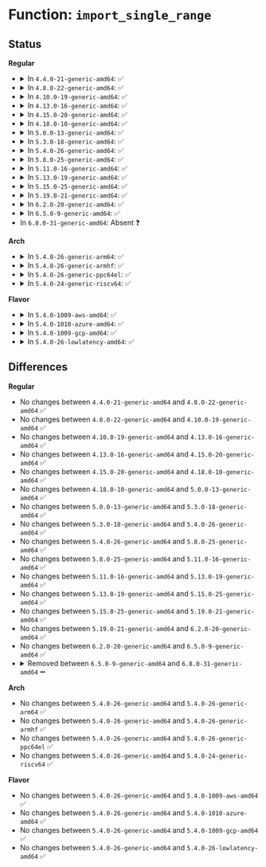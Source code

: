 # Function: <code>import_single_range</code>

## Status
<b>Regular</b>
<ul>
<li>
<details>
<summary>In <code>4.4.0-21-generic-amd64</code>: ✅</summary>

```c
int import_single_range(int rw, void * buf, size_t len, struct iovec * iov, struct iov_iter * i)
```

```json
{
  "name": "import_single_range",
  "collision_type": "Unique Global",
  "inline_type": "No",
  "funcs": [
    {
      "addr": 18446744071583030576,
      "name": "import_single_range",
      "external": true,
      "loc": "lib/iov_iter.c:839",
      "file": "lib/iov_iter.c",
      "inline": "seen, unknown",
      "caller_inline": [],
      "caller_func": [
        "fs/aio.c:aio_run_iocb",
        "block/blk-map.c:blk_rq_map_user",
        "net/socket.c:SYSC_recvfrom",
        "net/socket.c:SYSC_sendto"
      ]
    }
  ],
  "symbols": [
    {
      "addr": 18446744071583030576,
      "name": "import_single_range",
      "section": ".text",
      "bind": "STB_GLOBAL",
      "size": 114
    }
  ]
}
```
</details>
</li>
<li>
<details>
<summary>In <code>4.8.0-22-generic-amd64</code>: ✅</summary>

```c
int import_single_range(int rw, void * buf, size_t len, struct iovec * iov, struct iov_iter * i)
```

```json
{
  "name": "import_single_range",
  "collision_type": "Unique Global",
  "inline_type": "No",
  "funcs": [
    {
      "addr": 18446744071583311072,
      "name": "import_single_range",
      "external": true,
      "loc": "lib/iov_iter.c:795",
      "file": "lib/iov_iter.c",
      "inline": "seen, unknown",
      "caller_inline": [],
      "caller_func": [
        "fs/aio.c:aio_run_iocb",
        "block/blk-map.c:blk_rq_map_user",
        "net/socket.c:SYSC_recvfrom",
        "net/socket.c:SYSC_sendto"
      ]
    }
  ],
  "symbols": [
    {
      "addr": 18446744071583311072,
      "name": "import_single_range",
      "section": ".text",
      "bind": "STB_GLOBAL",
      "size": 114
    }
  ]
}
```
</details>
</li>
<li>
<details>
<summary>In <code>4.10.0-19-generic-amd64</code>: ✅</summary>

```c
int import_single_range(int rw, void * buf, size_t len, struct iovec * iov, struct iov_iter * i)
```

```json
{
  "name": "import_single_range",
  "collision_type": "Unique Global",
  "inline_type": "No",
  "funcs": [
    {
      "addr": 18446744071583430960,
      "name": "import_single_range",
      "external": true,
      "loc": "lib/iov_iter.c:1309",
      "file": "lib/iov_iter.c",
      "inline": "seen, unknown",
      "caller_inline": [],
      "caller_func": [
        "fs/aio.c:aio_setup_rw",
        "block/blk-map.c:blk_rq_map_user",
        "net/socket.c:SYSC_recvfrom",
        "net/socket.c:SYSC_sendto"
      ]
    }
  ],
  "symbols": [
    {
      "addr": 18446744071583430960,
      "name": "import_single_range",
      "section": ".text",
      "bind": "STB_GLOBAL",
      "size": 114
    }
  ]
}
```
</details>
</li>
<li>
<details>
<summary>In <code>4.13.0-16-generic-amd64</code>: ✅</summary>

```c
int import_single_range(int rw, void * buf, size_t len, struct iovec * iov, struct iov_iter * i)
```

```json
{
  "name": "import_single_range",
  "collision_type": "Unique Global",
  "inline_type": "No",
  "funcs": [
    {
      "addr": 18446744071583453040,
      "name": "import_single_range",
      "external": true,
      "loc": "lib/iov_iter.c:1433",
      "file": "lib/iov_iter.c",
      "inline": "seen, unknown",
      "caller_inline": [],
      "caller_func": [
        "fs/aio.c:aio_setup_rw",
        "block/blk-map.c:blk_rq_map_user",
        "net/socket.c:SYSC_recvfrom",
        "net/socket.c:SYSC_sendto"
      ]
    }
  ],
  "symbols": [
    {
      "addr": 18446744071583453040,
      "name": "import_single_range",
      "section": ".text",
      "bind": "STB_GLOBAL",
      "size": 114
    }
  ]
}
```
</details>
</li>
<li>
<details>
<summary>In <code>4.15.0-20-generic-amd64</code>: ✅</summary>

```c
int import_single_range(int rw, void * buf, size_t len, struct iovec * iov, struct iov_iter * i)
```

```json
{
  "name": "import_single_range",
  "collision_type": "Unique Global",
  "inline_type": "No",
  "funcs": [
    {
      "addr": 18446744071583633136,
      "name": "import_single_range",
      "external": true,
      "loc": "lib/iov_iter.c:1435",
      "file": "lib/iov_iter.c",
      "inline": "seen, unknown",
      "caller_inline": [],
      "caller_func": [
        "fs/aio.c:aio_setup_rw",
        "block/blk-map.c:blk_rq_map_user",
        "net/socket.c:SYSC_recvfrom",
        "net/socket.c:SYSC_sendto"
      ]
    }
  ],
  "symbols": [
    {
      "addr": 18446744071583633136,
      "name": "import_single_range",
      "section": ".text",
      "bind": "STB_GLOBAL",
      "size": 114
    }
  ]
}
```
</details>
</li>
<li>
<details>
<summary>In <code>4.18.0-10-generic-amd64</code>: ✅</summary>

```c
int import_single_range(int rw, void * buf, size_t len, struct iovec * iov, struct iov_iter * i)
```

```json
{
  "name": "import_single_range",
  "collision_type": "Unique Global",
  "inline_type": "No",
  "funcs": [
    {
      "addr": 18446744071583850816,
      "name": "import_single_range",
      "external": true,
      "loc": "lib/iov_iter.c:1565",
      "file": "lib/iov_iter.c",
      "inline": "seen, unknown",
      "caller_inline": [],
      "caller_func": [
        "fs/aio.c:aio_setup_rw",
        "block/blk-map.c:blk_rq_map_user",
        "net/socket.c:__sys_recvfrom",
        "net/socket.c:__sys_sendto"
      ]
    }
  ],
  "symbols": [
    {
      "addr": 18446744071583850816,
      "name": "import_single_range",
      "section": ".text",
      "bind": "STB_GLOBAL",
      "size": 116
    }
  ]
}
```
</details>
</li>
<li>
<details>
<summary>In <code>5.0.0-13-generic-amd64</code>: ✅</summary>

```c
int import_single_range(int rw, void * buf, size_t len, struct iovec * iov, struct iov_iter * i)
```

```json
{
  "name": "import_single_range",
  "collision_type": "Unique Global",
  "inline_type": "No",
  "funcs": [
    {
      "addr": 18446744071583934656,
      "name": "import_single_range",
      "external": true,
      "loc": "lib/iov_iter.c:1661",
      "file": "lib/iov_iter.c",
      "inline": "seen, unknown",
      "caller_inline": [],
      "caller_func": [
        "fs/aio.c:aio_setup_rw",
        "block/blk-map.c:blk_rq_map_user",
        "net/socket.c:__sys_recvfrom",
        "net/socket.c:__sys_sendto"
      ]
    }
  ],
  "symbols": [
    {
      "addr": 18446744071583934656,
      "name": "import_single_range",
      "section": ".text",
      "bind": "STB_GLOBAL",
      "size": 94
    }
  ]
}
```
</details>
</li>
<li>
<details>
<summary>In <code>5.3.0-18-generic-amd64</code>: ✅</summary>

```c
int import_single_range(int rw, void * buf, size_t len, struct iovec * iov, struct iov_iter * i)
```

```json
{
  "name": "import_single_range",
  "collision_type": "Unique Global",
  "inline_type": "No",
  "funcs": [
    {
      "addr": 18446744071584112768,
      "name": "import_single_range",
      "external": true,
      "loc": "lib/iov_iter.c:1683",
      "file": "lib/iov_iter.c",
      "inline": "seen, unknown",
      "caller_inline": [],
      "caller_func": [
        "fs/aio.c:aio_setup_rw",
        "block/blk-map.c:blk_rq_map_user",
        "net/socket.c:__sys_recvfrom",
        "net/socket.c:__sys_sendto"
      ]
    }
  ],
  "symbols": [
    {
      "addr": 18446744071584112768,
      "name": "import_single_range",
      "section": ".text",
      "bind": "STB_GLOBAL",
      "size": 92
    }
  ]
}
```
</details>
</li>
<li>
<details>
<summary>In <code>5.4.0-26-generic-amd64</code>: ✅</summary>

```c
int import_single_range(int rw, void * buf, size_t len, struct iovec * iov, struct iov_iter * i)
```

```json
{
  "name": "import_single_range",
  "collision_type": "Unique Global",
  "inline_type": "No",
  "funcs": [
    {
      "addr": 18446744071584235616,
      "name": "import_single_range",
      "external": true,
      "loc": "lib/iov_iter.c:1683",
      "file": "lib/iov_iter.c",
      "inline": "seen, unknown",
      "caller_inline": [],
      "caller_func": [
        "fs/aio.c:aio_setup_rw",
        "block/blk-map.c:blk_rq_map_user",
        "net/socket.c:__sys_recvfrom",
        "net/socket.c:__sys_sendto"
      ]
    }
  ],
  "symbols": [
    {
      "addr": 18446744071584235616,
      "name": "import_single_range",
      "section": ".text",
      "bind": "STB_GLOBAL",
      "size": 137
    }
  ]
}
```
</details>
</li>
<li>
<details>
<summary>In <code>5.8.0-25-generic-amd64</code>: ✅</summary>

```c
int import_single_range(int rw, void * buf, size_t len, struct iovec * iov, struct iov_iter * i)
```

```json
{
  "name": "import_single_range",
  "collision_type": "Unique Global",
  "inline_type": "No",
  "funcs": [
    {
      "addr": 18446744071584644128,
      "name": "import_single_range",
      "external": true,
      "loc": "lib/iov_iter.c:1719",
      "file": "lib/iov_iter.c",
      "inline": "seen, unknown",
      "caller_inline": [],
      "caller_func": [
        "fs/io_uring.c:io_recv",
        "fs/io_uring.c:io_send",
        "fs/io_uring.c:io_import_iovec",
        "block/blk-map.c:blk_rq_map_user",
        "net/socket.c:__sys_recvfrom",
        "net/socket.c:__sys_sendto"
      ]
    }
  ],
  "symbols": [
    {
      "addr": 18446744071584644128,
      "name": "import_single_range",
      "section": ".text",
      "bind": "STB_GLOBAL",
      "size": 137
    }
  ]
}
```
</details>
</li>
<li>
<details>
<summary>In <code>5.11.0-16-generic-amd64</code>: ✅</summary>

```c
int import_single_range(int rw, void * buf, size_t len, struct iovec * iov, struct iov_iter * i)
```

```json
{
  "name": "import_single_range",
  "collision_type": "Unique Global",
  "inline_type": "No",
  "funcs": [
    {
      "addr": 18446744071584763024,
      "name": "import_single_range",
      "external": true,
      "loc": "lib/iov_iter.c:1818",
      "file": "lib/iov_iter.c",
      "inline": "seen, unknown",
      "caller_inline": [],
      "caller_func": [
        "fs/aio.c:aio_write",
        "fs/aio.c:aio_read",
        "fs/io_uring.c:io_recv",
        "fs/io_uring.c:io_send",
        "fs/io_uring.c:io_import_iovec",
        "block/blk-map.c:blk_rq_map_user",
        "net/socket.c:__sys_recvfrom",
        "net/socket.c:__sys_sendto",
        "net/ipv4/tcp.c:tcp_zerocopy_receive",
        "net/ipv4/tcp.c:receive_fallback_to_copy"
      ]
    }
  ],
  "symbols": [
    {
      "addr": 18446744071584763024,
      "name": "import_single_range",
      "section": ".text",
      "bind": "STB_GLOBAL",
      "size": 130
    }
  ]
}
```
</details>
</li>
<li>
<details>
<summary>In <code>5.13.0-19-generic-amd64</code>: ✅</summary>

```c
int import_single_range(int rw, void * buf, size_t len, struct iovec * iov, struct iov_iter * i)
```

```json
{
  "name": "import_single_range",
  "collision_type": "Unique Global",
  "inline_type": "No",
  "funcs": [
    {
      "addr": 18446744071584789680,
      "name": "import_single_range",
      "external": true,
      "loc": "lib/iov_iter.c:2106",
      "file": "lib/iov_iter.c",
      "inline": "seen, unknown",
      "caller_inline": [],
      "caller_func": [
        "fs/aio.c:aio_write",
        "fs/aio.c:aio_read",
        "fs/io_uring.c:io_recv",
        "fs/io_uring.c:io_send",
        "fs/io_uring.c:io_import_iovec",
        "block/blk-map.c:blk_rq_map_user",
        "net/socket.c:__sys_recvfrom",
        "net/socket.c:__sys_sendto",
        "net/ipv4/tcp.c:tcp_zerocopy_receive",
        "net/ipv4/tcp.c:receive_fallback_to_copy"
      ]
    }
  ],
  "symbols": [
    {
      "addr": 18446744071584789680,
      "name": "import_single_range",
      "section": ".text",
      "bind": "STB_GLOBAL",
      "size": 97
    }
  ]
}
```
</details>
</li>
<li>
<details>
<summary>In <code>5.15.0-25-generic-amd64</code>: ✅</summary>

```c
int import_single_range(int rw, void * buf, size_t len, struct iovec * iov, struct iov_iter * i)
```

```json
{
  "name": "import_single_range",
  "collision_type": "Unique Global",
  "inline_type": "No",
  "funcs": [
    {
      "addr": 18446744071585221328,
      "name": "import_single_range",
      "external": true,
      "loc": "lib/iov_iter.c:1964",
      "file": "lib/iov_iter.c",
      "inline": "seen, unknown",
      "caller_inline": [],
      "caller_func": [
        "fs/aio.c:aio_write",
        "fs/aio.c:aio_read",
        "fs/io_uring.c:io_recv",
        "fs/io_uring.c:io_send",
        "fs/io_uring.c:io_import_iovec",
        "block/blk-map.c:blk_rq_map_user",
        "net/socket.c:__sys_recvfrom",
        "net/socket.c:__sys_sendto",
        "net/ipv4/tcp.c:tcp_zerocopy_receive",
        "net/ipv4/tcp.c:receive_fallback_to_copy"
      ]
    }
  ],
  "symbols": [
    {
      "addr": 18446744071585221328,
      "name": "import_single_range",
      "section": ".text",
      "bind": "STB_GLOBAL",
      "size": 99
    }
  ]
}
```
</details>
</li>
<li>
<details>
<summary>In <code>5.19.0-21-generic-amd64</code>: ✅</summary>

```c
int import_single_range(int rw, void * buf, size_t len, struct iovec * iov, struct iov_iter * i)
```

```json
{
  "name": "import_single_range",
  "collision_type": "Unique Global",
  "inline_type": "No",
  "funcs": [
    {
      "addr": 18446744071586057408,
      "name": "import_single_range",
      "external": true,
      "loc": "lib/iov_iter.c:2013",
      "file": "lib/iov_iter.c",
      "inline": "seen, unknown",
      "caller_inline": [],
      "caller_func": [
        "fs/aio.c:aio_write",
        "fs/aio.c:aio_read",
        "block/blk-map.c:blk_rq_map_user",
        "io_uring/io_uring.c:io_recv",
        "io_uring/io_uring.c:io_send",
        "io_uring/io_uring.c:__io_import_iovec",
        "drivers/char/random.c:random_ioctl",
        "drivers/char/random.c:__ia32_sys_getrandom",
        "drivers/char/random.c:__x64_sys_getrandom",
        "net/socket.c:__sys_recvfrom",
        "net/socket.c:__sys_sendto",
        "net/ipv4/tcp.c:tcp_zerocopy_receive",
        "net/ipv4/tcp.c:receive_fallback_to_copy"
      ]
    }
  ],
  "symbols": [
    {
      "addr": 18446744071586057408,
      "name": "import_single_range",
      "section": ".text",
      "bind": "STB_GLOBAL",
      "size": 121
    }
  ]
}
```
</details>
</li>
<li>
<details>
<summary>In <code>6.2.0-20-generic-amd64</code>: ✅</summary>

```c
int import_single_range(int rw, void * buf, size_t len, struct iovec * iov, struct iov_iter * i)
```

```json
{
  "name": "import_single_range",
  "collision_type": "Unique Global",
  "inline_type": "No",
  "funcs": [
    {
      "addr": 18446744071587041744,
      "name": "import_single_range",
      "external": true,
      "loc": "lib/iov_iter.c:1865",
      "file": "lib/iov_iter.c",
      "inline": "seen, unknown",
      "caller_inline": [],
      "caller_func": [
        "fs/aio.c:aio_write",
        "fs/aio.c:aio_read",
        "io_uring/net.c:io_send_zc",
        "io_uring/net.c:io_recv",
        "io_uring/net.c:io_send",
        "io_uring/rw.c:__io_import_iovec",
        "drivers/char/random.c:random_ioctl",
        "drivers/char/random.c:__ia32_sys_getrandom",
        "drivers/char/random.c:__x64_sys_getrandom",
        "net/socket.c:__sys_recvfrom",
        "net/socket.c:__sys_sendto",
        "net/ipv4/tcp.c:tcp_zerocopy_receive",
        "net/ipv4/tcp.c:receive_fallback_to_copy"
      ]
    }
  ],
  "symbols": [
    {
      "addr": 18446744071587041744,
      "name": "import_single_range",
      "section": ".text",
      "bind": "STB_GLOBAL",
      "size": 126
    }
  ]
}
```
</details>
</li>
<li>
<details>
<summary>In <code>6.5.0-9-generic-amd64</code>: ✅</summary>

```c
int import_single_range(int rw, void * buf, size_t len, struct iovec * iov, struct iov_iter * i)
```

```json
{
  "name": "import_single_range",
  "collision_type": "Unique Global",
  "inline_type": "No",
  "funcs": [
    {
      "addr": 18446744071587299968,
      "name": "import_single_range",
      "external": true,
      "loc": "lib/iov_iter.c:1524",
      "file": "lib/iov_iter.c",
      "inline": "seen, unknown",
      "caller_inline": [],
      "caller_func": [
        "kernel/trace/trace_events_user.c:user_events_write",
        "fs/aio.c:aio_write",
        "fs/aio.c:aio_read",
        "drivers/char/random.c:random_ioctl",
        "drivers/char/random.c:__ia32_sys_getrandom",
        "drivers/char/random.c:__x64_sys_getrandom",
        "net/socket.c:__sys_recvfrom",
        "net/socket.c:__sys_sendto",
        "net/ipv4/tcp.c:tcp_zerocopy_receive",
        "net/ipv4/tcp.c:receive_fallback_to_copy"
      ]
    }
  ],
  "symbols": [
    {
      "addr": 18446744071587299968,
      "name": "import_single_range",
      "section": ".text",
      "bind": "STB_GLOBAL",
      "size": 128
    }
  ]
}
```
</details>
</li>
<li>
In <code>6.8.0-31-generic-amd64</code>: Absent ❓
</li>
</ul>
<b>Arch</b>
<ul>
<li>
<details>
<summary>In <code>5.4.0-26-generic-arm64</code>: ✅</summary>

```c
int import_single_range(int rw, void * buf, size_t len, struct iovec * iov, struct iov_iter * i)
```

```json
{
  "name": "import_single_range",
  "collision_type": "Unique Global",
  "inline_type": "No",
  "funcs": [
    {
      "addr": 18446603336496111560,
      "name": "import_single_range",
      "external": true,
      "loc": "lib/iov_iter.c:1683",
      "file": "lib/iov_iter.c",
      "inline": "seen, unknown",
      "caller_inline": [],
      "caller_func": [
        "block/blk-map.c:blk_rq_map_user",
        "net/socket.c:__sys_recvfrom",
        "net/socket.c:__sys_sendto"
      ]
    }
  ],
  "symbols": [
    {
      "addr": 18446603336496111560,
      "name": "import_single_range",
      "section": ".text",
      "bind": "STB_GLOBAL",
      "size": 160
    }
  ]
}
```
</details>
</li>
<li>
<details>
<summary>In <code>5.4.0-26-generic-armhf</code>: ✅</summary>

```c
int import_single_range(int rw, void * buf, size_t len, struct iovec * iov, struct iov_iter * i)
```

```json
{
  "name": "import_single_range",
  "collision_type": "Unique Global",
  "inline_type": "No",
  "funcs": [
    {
      "addr": 3229433864,
      "name": "import_single_range",
      "external": true,
      "loc": "lib/iov_iter.c:1683",
      "file": "lib/iov_iter.c",
      "inline": "seen, unknown",
      "caller_inline": [],
      "caller_func": [
        "block/blk-map.c:blk_rq_map_user",
        "net/socket.c:__sys_recvfrom",
        "net/socket.c:__sys_sendto"
      ]
    }
  ],
  "symbols": [
    {
      "addr": 3229433864,
      "name": "import_single_range",
      "section": ".text",
      "bind": "STB_GLOBAL",
      "size": 128
    }
  ]
}
```
</details>
</li>
<li>
<details>
<summary>In <code>5.4.0-26-generic-ppc64el</code>: ✅</summary>

```c
int import_single_range(int rw, void * buf, size_t len, struct iovec * iov, struct iov_iter * i)
```

```json
{
  "name": "import_single_range",
  "collision_type": "Unique Global",
  "inline_type": "No",
  "funcs": [
    {
      "addr": 13835058055290357184,
      "name": "import_single_range",
      "external": true,
      "loc": "lib/iov_iter.c:1683",
      "file": "lib/iov_iter.c",
      "inline": "seen, unknown",
      "caller_inline": [],
      "caller_func": [
        "block/blk-map.c:blk_rq_map_user",
        "net/socket.c:__sys_recvfrom",
        "net/socket.c:__sys_sendto"
      ]
    }
  ],
  "symbols": [
    {
      "addr": 13835058055290357184,
      "name": "import_single_range",
      "section": ".text",
      "bind": "STB_GLOBAL",
      "size": 188
    }
  ]
}
```
</details>
</li>
<li>
<details>
<summary>In <code>5.4.0-24-generic-riscv64</code>: ✅</summary>

```c
int import_single_range(int rw, void * buf, size_t len, struct iovec * iov, struct iov_iter * i)
```

```json
{
  "name": "import_single_range",
  "collision_type": "Unique Global",
  "inline_type": "No",
  "funcs": [
    {
      "addr": 18446743936275174264,
      "name": "import_single_range",
      "external": true,
      "loc": "lib/iov_iter.c:1683",
      "file": "lib/iov_iter.c",
      "inline": "seen, unknown",
      "caller_inline": [],
      "caller_func": [
        "block/blk-map.c:blk_rq_map_user",
        "net/socket.c:__sys_recvfrom",
        "net/socket.c:__sys_sendto"
      ]
    }
  ],
  "symbols": [
    {
      "addr": 18446743936275174264,
      "name": "import_single_range",
      "section": ".text",
      "bind": "STB_GLOBAL",
      "size": 78
    }
  ]
}
```
</details>
</li>
</ul>
<b>Flavor</b>
<ul>
<li>
<details>
<summary>In <code>5.4.0-1009-aws-amd64</code>: ✅</summary>

```c
int import_single_range(int rw, void * buf, size_t len, struct iovec * iov, struct iov_iter * i)
```

```json
{
  "name": "import_single_range",
  "collision_type": "Unique Global",
  "inline_type": "No",
  "funcs": [
    {
      "addr": 18446744071584204352,
      "name": "import_single_range",
      "external": true,
      "loc": "lib/iov_iter.c:1683",
      "file": "lib/iov_iter.c",
      "inline": "seen, unknown",
      "caller_inline": [],
      "caller_func": [
        "fs/aio.c:aio_setup_rw",
        "block/blk-map.c:blk_rq_map_user",
        "net/socket.c:__sys_recvfrom",
        "net/socket.c:__sys_sendto"
      ]
    }
  ],
  "symbols": [
    {
      "addr": 18446744071584204352,
      "name": "import_single_range",
      "section": ".text",
      "bind": "STB_GLOBAL",
      "size": 137
    }
  ]
}
```
</details>
</li>
<li>
<details>
<summary>In <code>5.4.0-1010-azure-amd64</code>: ✅</summary>

```c
int import_single_range(int rw, void * buf, size_t len, struct iovec * iov, struct iov_iter * i)
```

```json
{
  "name": "import_single_range",
  "collision_type": "Unique Global",
  "inline_type": "No",
  "funcs": [
    {
      "addr": 18446744071584139568,
      "name": "import_single_range",
      "external": true,
      "loc": "lib/iov_iter.c:1683",
      "file": "lib/iov_iter.c",
      "inline": "seen, unknown",
      "caller_inline": [],
      "caller_func": [
        "fs/aio.c:aio_setup_rw",
        "block/blk-map.c:blk_rq_map_user",
        "net/socket.c:__sys_recvfrom",
        "net/socket.c:__sys_sendto"
      ]
    }
  ],
  "symbols": [
    {
      "addr": 18446744071584139568,
      "name": "import_single_range",
      "section": ".text",
      "bind": "STB_GLOBAL",
      "size": 137
    }
  ]
}
```
</details>
</li>
<li>
<details>
<summary>In <code>5.4.0-1009-gcp-amd64</code>: ✅</summary>

```c
int import_single_range(int rw, void * buf, size_t len, struct iovec * iov, struct iov_iter * i)
```

```json
{
  "name": "import_single_range",
  "collision_type": "Unique Global",
  "inline_type": "No",
  "funcs": [
    {
      "addr": 18446744071584188112,
      "name": "import_single_range",
      "external": true,
      "loc": "lib/iov_iter.c:1683",
      "file": "lib/iov_iter.c",
      "inline": "seen, unknown",
      "caller_inline": [],
      "caller_func": [
        "fs/aio.c:aio_setup_rw",
        "block/blk-map.c:blk_rq_map_user",
        "net/socket.c:__sys_recvfrom",
        "net/socket.c:__sys_sendto"
      ]
    }
  ],
  "symbols": [
    {
      "addr": 18446744071584188112,
      "name": "import_single_range",
      "section": ".text",
      "bind": "STB_GLOBAL",
      "size": 137
    }
  ]
}
```
</details>
</li>
<li>
<details>
<summary>In <code>5.4.0-26-lowlatency-amd64</code>: ✅</summary>

```c
int import_single_range(int rw, void * buf, size_t len, struct iovec * iov, struct iov_iter * i)
```

```json
{
  "name": "import_single_range",
  "collision_type": "Unique Global",
  "inline_type": "No",
  "funcs": [
    {
      "addr": 18446744071584291344,
      "name": "import_single_range",
      "external": true,
      "loc": "lib/iov_iter.c:1683",
      "file": "lib/iov_iter.c",
      "inline": "seen, unknown",
      "caller_inline": [],
      "caller_func": [
        "fs/aio.c:aio_setup_rw",
        "block/blk-map.c:blk_rq_map_user",
        "net/socket.c:__sys_recvfrom",
        "net/socket.c:__sys_sendto"
      ]
    }
  ],
  "symbols": [
    {
      "addr": 18446744071584291344,
      "name": "import_single_range",
      "section": ".text",
      "bind": "STB_GLOBAL",
      "size": 137
    }
  ]
}
```
</details>
</li>
</ul>

## Differences
<b>Regular</b>
<ul>
<li>
No changes between <code>4.4.0-21-generic-amd64</code> and <code>4.8.0-22-generic-amd64</code> ✅
</li>
<li>
No changes between <code>4.8.0-22-generic-amd64</code> and <code>4.10.0-19-generic-amd64</code> ✅
</li>
<li>
No changes between <code>4.10.0-19-generic-amd64</code> and <code>4.13.0-16-generic-amd64</code> ✅
</li>
<li>
No changes between <code>4.13.0-16-generic-amd64</code> and <code>4.15.0-20-generic-amd64</code> ✅
</li>
<li>
No changes between <code>4.15.0-20-generic-amd64</code> and <code>4.18.0-10-generic-amd64</code> ✅
</li>
<li>
No changes between <code>4.18.0-10-generic-amd64</code> and <code>5.0.0-13-generic-amd64</code> ✅
</li>
<li>
No changes between <code>5.0.0-13-generic-amd64</code> and <code>5.3.0-18-generic-amd64</code> ✅
</li>
<li>
No changes between <code>5.3.0-18-generic-amd64</code> and <code>5.4.0-26-generic-amd64</code> ✅
</li>
<li>
No changes between <code>5.4.0-26-generic-amd64</code> and <code>5.8.0-25-generic-amd64</code> ✅
</li>
<li>
No changes between <code>5.8.0-25-generic-amd64</code> and <code>5.11.0-16-generic-amd64</code> ✅
</li>
<li>
No changes between <code>5.11.0-16-generic-amd64</code> and <code>5.13.0-19-generic-amd64</code> ✅
</li>
<li>
No changes between <code>5.13.0-19-generic-amd64</code> and <code>5.15.0-25-generic-amd64</code> ✅
</li>
<li>
No changes between <code>5.15.0-25-generic-amd64</code> and <code>5.19.0-21-generic-amd64</code> ✅
</li>
<li>
No changes between <code>5.19.0-21-generic-amd64</code> and <code>6.2.0-20-generic-amd64</code> ✅
</li>
<li>
No changes between <code>6.2.0-20-generic-amd64</code> and <code>6.5.0-9-generic-amd64</code> ✅
</li>
<li>
<details>
<summary>Removed between <code>6.5.0-9-generic-amd64</code> and <code>6.8.0-31-generic-amd64</code> ➖</summary>

```c
int import_single_range(int rw, void * buf, size_t len, struct iovec * iov, struct iov_iter * i)
```
</details>
</li>
</ul>
<b>Arch</b>
<ul>
<li>
No changes between <code>5.4.0-26-generic-amd64</code> and <code>5.4.0-26-generic-arm64</code> ✅
</li>
<li>
No changes between <code>5.4.0-26-generic-amd64</code> and <code>5.4.0-26-generic-armhf</code> ✅
</li>
<li>
No changes between <code>5.4.0-26-generic-amd64</code> and <code>5.4.0-26-generic-ppc64el</code> ✅
</li>
<li>
No changes between <code>5.4.0-26-generic-amd64</code> and <code>5.4.0-24-generic-riscv64</code> ✅
</li>
</ul>
<b>Flavor</b>
<ul>
<li>
No changes between <code>5.4.0-26-generic-amd64</code> and <code>5.4.0-1009-aws-amd64</code> ✅
</li>
<li>
No changes between <code>5.4.0-26-generic-amd64</code> and <code>5.4.0-1010-azure-amd64</code> ✅
</li>
<li>
No changes between <code>5.4.0-26-generic-amd64</code> and <code>5.4.0-1009-gcp-amd64</code> ✅
</li>
<li>
No changes between <code>5.4.0-26-generic-amd64</code> and <code>5.4.0-26-lowlatency-amd64</code> ✅
</li>
</ul>
